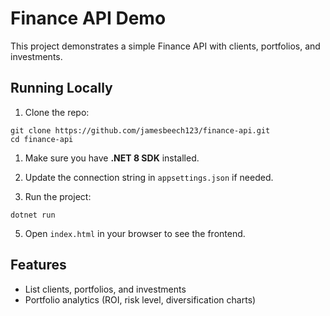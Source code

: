 # Finance API Demo

This project demonstrates a simple Finance API with clients, portfolios, and investments.

## Running Locally

1. Clone the repo:

```
git clone https://github.com/jamesbeech123/finance-api.git
cd finance-api
```

1. Make sure you have **.NET 8 SDK** installed.

2. Update the connection string in `appsettings.json` if needed.

3. Run the project:

```
dotnet run
```

5. Open `index.html` in your browser to see the frontend.

## Features

- List clients, portfolios, and investments
- Portfolio analytics (ROI, risk level, diversification charts)

